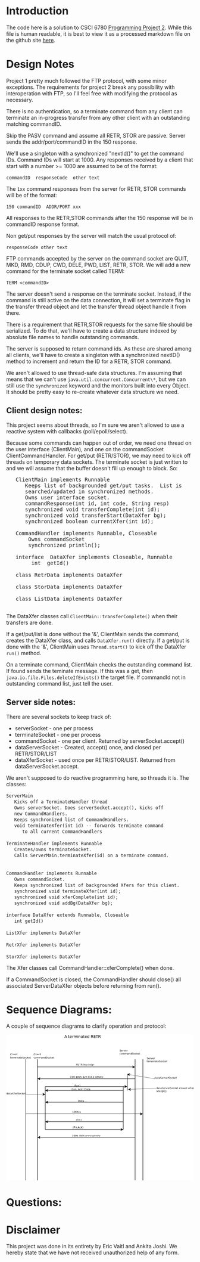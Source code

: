 Introduction
============

The code here is a solution to CSCI 6780
[Programming Project 2](./docs/Programming-Project2.pdf). While this file
is human readable, it is best to view it as a processed markdown file on the
github site [here](https://github.com/evaitl/6780p2).


Design Notes
============

Project 1 pretty much followed the FTP protocol, with some minor
exceptions.  The requirements for project 2 break any possibility with
interoperation with FTP, so I'll feel free with modifying the protocol
as necessary.

There is no authentication, so a terminate command from any client can
terminate an in-progress transfer from any other client with an
outstanding matching commandID.

Skip the PASV command and assume all RETR, STOR are passive. Server
sends the addr/port/commandID in the 150 response.

We'll use a singleton with a synchronized "nextId()" to get the
command IDs. Command IDs will start at 1000. Any responses received by
a client that start with a number >= 1000 are assumed to be of the
format:

    commandID  responseCode  other text

The `1xx` command responses from the server for RETR, STOR commands
will be of the format:

    150 commandID  ADDR/PORT xxx

All responses to the RETR,STOR commands after the 150 response will be
in commandID response format.

Non get/put responses by the server will match the usual
protocol of:

    responseCode other text

FTP commands accepted by the server on the command socket are 
QUIT, MKD, RMD, CDUP, CWD, DELE, PWD, LIST, RETR, STOR.  We will add a
new command for the terminate socket called TERM:

    TERM <commandID> 

The server doesn't send a response on the terminate socket. Instead,
if the command is still active on the data connection, it will set a
terminate flag in the transfer thread object and let the transfer
thread object handle it from there.


There is a requirement that RETR,STOR requests for the same file
should be serialized.  To do that, we'll have to create a data
structure indexed by absolute file names to handle outstanding
commands.

The server is supposed to return command ids. As these are shared
among all clients, we'll have to create a singleton with a
synchronized nextID() method to increment and return the ID for a
RETR, STOR command.

We aren't allowed to use thread-safe data structures. I'm assuming
that means that we can't use `java.util.concurrent.Concurrent\*`, but
we can still use the `synchronized` keyword and the monitors built
into every Object.  It should be pretty easy to re-create whatever
data structure we need.

## Client design notes:

This project seems about threads, so I'm sure we aren't allowed to use
a reactive system with callbacks (poll/epoll/select). 

Because some commands can happen out of order, we need one thread on
the user interface (ClientMain), and one on the commandSocket
ClientCommandHandler.  For get/put (RETR/STOR), we may need to kick
off threads on temporary data sockets. The terminate socket is just
written to and we will assume that the buffer doesn't fill up enough
to block. So:

<pre>
   ClientMain implements Runnable   
      Keeps list of backgrounded get/put tasks.  List is
      searched/updated in synchronized methods.
      Owns user interface socket.
      commandResponse(int id, int code, String resp)      
      synchronized void transferComplete(int id);
      synchronized void transferStart(DataXfer bg);
      synchronized boolean currentXfer(int id);
      
   CommandHandler implements Runnable, Closeable
       Owns commandSocket
       synchronized println();

   interface  DataXfer implements Closeable, Runnable
        int  getId()

   class RetrData implements DataXfer

   class StorData implements DataXfer

   class ListData implements DataXfer

</pre>

The DataXfer classes call `ClientMain::transferComplete()` when their
transfers are done.

If a get/put/list is done without the '&', ClientMain sends the
command, creates the DataXfer class, and calls `DataXfer.run()`
directly. If a get/put is done with the '&', ClientMain uses
`Thread.start()` to kick off the DataXfer `run()` method.

On a terminate command, ClientMain checks the outstanding command
list. If found sends the teminate message. If this was a get, then
`java.io.file.Files.deleteIfExists()` the target file.  If commandId
not in outstanding command list, just tell the user.


## Server side notes:

There are several sockets to keep track of:

* serverSocket - one per process
* terminateSocket - one per process
* commandSocket - one per client. Returned by serverSocket.accept()
* dataServerSocket - Created, accept() once, and closed per RETR/STOR/LIST
* dataXferSocket - used once per RETR/STOR/LIST. Returned from
  dataServerSocket.accept.

We aren't supposed to do reactive programming here, so threads it
is. The classes:

    ServerMain
       Kicks off a TerminateHandler thread
       Owns serverSocket. Does serverSocket.accept(), kicks off
       new CommandHandlers.
       Keeps synchronized list of CommandHandlers.
       void terminateXfer(int id) -- forwards terminate command
          to all current CommandHandlers      

    TerminateHandler implements Runnable
       Creates/owns terminateSocket.
       Calls ServerMain.terminateXfer(id) on a terminate command. 


    CommandHandler implements Runnable
       Owns commandSocket.
       Keeps synchronized list of backgrounded Xfers for this client.
       synchronized void terminateXfer(int id);
       synchronized void xferComplete(int id);
       synchronized void addBg(DataXfer bg);

    interface DataXfer extends Runnable, Closeable
       int getId()

    ListXfer implements DataXfer

    RetrXfer implements DataXfer

    StorXfer implements DataXfer
    
The Xfer classes call CommandHandler::xferComplete() when done.

If a CommandSocket is closed, the CommandHandler should close() all
associated ServerDataXfer objects before returning from run().


Sequence Diagrams:
==================

A couple of sequence diagrams to clarify operation and protocol:

![Terminated RETR](docs/retr_term.png)


Questions:
==========




Disclaimer
==========

This project was done in its entirety by Eric Vaitl and Ankita
Joshi. We hereby state that we have not received unauthorized help of
any form.

